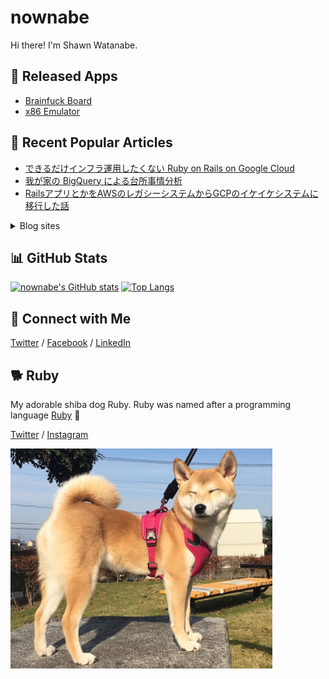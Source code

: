 # nownabe

Hi there! I'm Shawn Watanabe.

## 🚀 Released Apps

* [Brainfuck Board](https://brainfuck-board.nownabe.com/)
* [x86 Emulator](https://x86-board.nownabe.com/)


## 📰 Recent Popular Articles

* [できるだけインフラ運用したくない Ruby on Rails on Google Cloud](https://zenn.dev/nownabe/articles/rails-on-google-cloud)
* [我が家の BigQuery による台所事情分析](https://blog.nownabe.com/2020/12/13/home-finance-with-bigquery/)
* [RailsアプリとかをAWSのレガシーシステムからGCPのイケイケシステムに移行した話](https://blog.nownabe.com/2019/05/21/migration-to-gcp.html/)

<details>
    <summary>Blog sites</summary>

* (EN) [DEV.to](https://dev.to/nownabe) - tech articles
* (JA) [nownabeb.log](https://blog.nownabe.com/) - personal blog
* (JA) [Zenn](https://zenn.dev/nownabe) - tech articles
* (JA) [Qiita](https://qiita.com/nownabe) - tech articles
</details>

## 📊 GitHub Stats

[![nownabe's GitHub stats](https://github-readme-stats.vercel.app/api?username=nownabe&show_icons=true)](https://github.com/anuraghazra/github-readme-stats)
[![Top Langs](https://github-readme-stats-delta-livid.vercel.app/api/top-langs/?username=nownabe&layout=compact&langs_count=8&exclude_repo=machine-learning-study,md-slide-skel,kana_bingo,tutorials,examples,skel-static_website,slides,blog-dev.nownabe.com)](https://github.com/anuraghazra/github-readme-stats)

## 🤝 Connect with Me

[Twitter](https://twitter.com/nownabe)
/ [Facebook](https://facebook.com/nownabe)
/ [LinkedIn](https://www.linkedin.com/in/nownabe/)

## 🐕 Ruby

My adorable shiba dog Ruby. Ruby was named after a programming language [Ruby](https://www.ruby-lang.org/) 💎

[Twitter](https://twitter.com/shiba_ruby) / [Instagram](https://twitter.com/shiba_ruby)

<img src="./ruby.jpg" width="419" height="352">